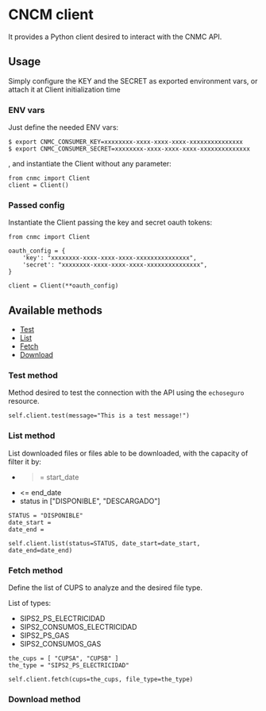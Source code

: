 # CNCM client

It provides a Python client desired to interact with the CNMC API.

## Usage

Simply configure the KEY and the SECRET as exported environment vars, or attach it at Client initialization time

### ENV vars

Just define the needed ENV vars:
```
$ export CNMC_CONSUMER_KEY=xxxxxxxx-xxxx-xxxx-xxxx-xxxxxxxxxxxxxxx
$ export CNMC_CONSUMER_SECRET=xxxxxxxx-xxxx-xxxx-xxxx-xxxxxxxxxxxxxx

```

, and instantiate the Client without any parameter:

```
from cnmc import Client
client = Client()
``` 

### Passed config

Instantiate the Client passing the key and secret oauth tokens:
```
from cnmc import Client

oauth_config = {
    'key': "xxxxxxxx-xxxx-xxxx-xxxx-xxxxxxxxxxxxxxx",
    'secret': "xxxxxxxx-xxxx-xxxx-xxxx-xxxxxxxxxxxxxxx",
}

client = Client(**oauth_config)
```

## Available methods

- [Test](#test-method)
- [List](#list-method)
- [Fetch](#fetch-method)
- [Download](#download-method)


### Test method
Method desired to test the connection with the API using the `echoseguro` resource.

```
self.client.test(message="This is a test message!")
```


### List method

List downloaded files or files able to be downloaded, with the capacity of filter it by:
- >= start_date
- <= end_date
- status in ["DISPONIBLE", "DESCARGADO"]

```
STATUS = "DISPONIBLE"
date_start = 
date_end = 

self.client.list(status=STATUS, date_start=date_start, date_end=date_end)
```

### Fetch method

Define the list of CUPS to analyze and the desired file type.

List of types:
- SIPS2_PS_ELECTRICIDAD
- SIPS2_CONSUMOS_ELECTRICIDAD
- SIPS2_PS_GAS
- SIPS2_CONSUMOS_GAS

```
the_cups = [ "CUPSA", "CUPSB" ]
the_type = "SIPS2_PS_ELECTRICIDAD"

self.client.fetch(cups=the_cups, file_type=the_type)
```


### Download method

```
```

